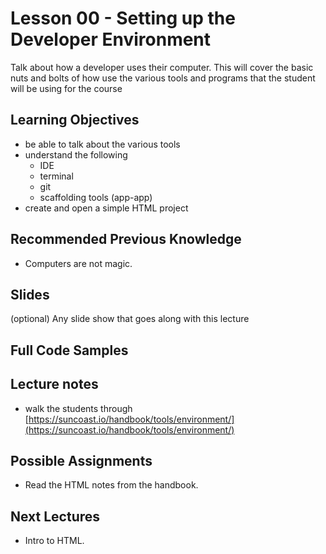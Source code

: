 # Lesson 00 - Setting up the Developer Environment

Talk about how a developer uses their computer. This will cover the basic nuts and bolts of how use the various tools and programs that the student will be using for the course

## Learning Objectives

- be able to talk about the various tools
- understand the following
  - IDE
  - terminal
  - git
  - scaffolding tools (app-app)
- create and open a simple HTML project

## Recommended Previous Knowledge

- Computers are not magic.

## Slides

(optional) Any slide show that goes along with this lecture

## Full Code Samples

## Lecture notes

- walk the students through [https://suncoast.io/handbook/tools/environment/](https://suncoast.io/handbook/tools/environment/)

## Possible Assignments

- Read the HTML notes from the handbook.

## Next Lectures

- Intro to HTML.
